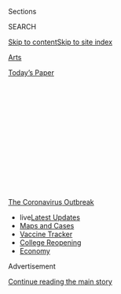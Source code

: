 <div id="app">

<div>

<div>

<div>

<div class="NYTAppHideMasthead css-1q2w90k e1suatyy0">

<div class="section css-ui9rw0 e1suatyy2">

<div class="css-eph4ug er09x8g0">

<div class="css-6n7j50">

</div>

<span class="css-1dv1kvn">Sections</span>

<div class="css-10488qs">

<span class="css-1dv1kvn">SEARCH</span>

</div>

[Skip to content](#site-content)[Skip to site
index](#site-index)

</div>

<div id="masthead-section-label" class="css-1wr3we4 eaxe0e00">

[Arts](https://www.nytimes.com/section/arts)

</div>

<div class="css-10698na e1huz5gh0">

</div>

</div>

<div id="masthead-bar-one" class="section hasLinks css-15hmgas e1csuq9d3">

<div class="css-uqyvli e1csuq9d0">

</div>

<div class="css-1uqjmks e1csuq9d1">

</div>

<div class="css-9e9ivx">

[](https://myaccount.nytimes.com/auth/login?response_type=cookie&client_id=vi)

</div>

<div class="css-1bvtpon e1csuq9d2">

[Today’s
Paper](https://www.nytimes.com/section/todayspaper)

</div>

</div>

</div>

</div>

<div data-aria-hidden="false">

<div id="site-content" data-role="main">

<div>

<div class="css-1aor85t" style="opacity:0.000000001;z-index:-1;visibility:hidden">

<div class="css-1hqnpie">

<div class="css-epjblv">

<span class="css-17xtcya">[Arts](/section/arts)</span><span class="css-x15j1o">|</span><span class="css-fwqvlz">Rafael
Leonardo Black, Solitary and Self-Trained Artist, Dies at
71</span>

</div>

<div class="css-k008qs">

<div class="css-1iwv8en">

<span class="css-18z7m18"></span>

<div>

</div>

</div>

<span class="css-1n6z4y">https://nyti.ms/2LXonN2</span>

<div class="css-1705lsu">

<div class="css-4xjgmj">

<div class="css-4skfbu" data-role="toolbar" data-aria-label="Social Media Share buttons, Save button, and Comments Panel with current comment count" data-testid="share-tools">

  - 
  - 
  - 
  - 
    
    <div class="css-6n7j50">
    
    </div>

  - 

</div>

</div>

</div>

</div>

</div>

</div>

<div id="NYT_TOP_BANNER_REGION" class="css-13pd83m">

<div>

<div id="styln-prism-menu-1592847958612" class="section interactive-content interactive-size-medium css-1edisqu">

<div class="css-17ih8de interactive-body">

<div id="scroll-container" class="css-1gj85ro">

[<span class="styln-title-wrap"><span class="css-1pje3qr">The
Coronavirus</span><span class="css-1pje3qr">
Outbreak</span></span>](https://www.nytimes.com/news-event/coronavirus?action=click&pgtype=Article&state=default&region=TOP_BANNER&context=storylines_menu)

  - <span class="css-kqxiym" data-emphasize="true">live</span>[Latest
    Updates](https://www.nytimes.com/2020/08/03/world/coronavirus-covid-19.html?action=click&pgtype=Article&state=default&region=TOP_BANNER&context=storylines_menu)
  - [Maps and
    Cases](https://www.nytimes.com/interactive/2020/us/coronavirus-us-cases.html?action=click&pgtype=Article&state=default&region=TOP_BANNER&context=storylines_menu)
  - [Vaccine
    Tracker](https://www.nytimes.com/interactive/2020/science/coronavirus-vaccine-tracker.html?action=click&pgtype=Article&state=default&region=TOP_BANNER&context=storylines_menu)
  - [College
    Reopening](https://www.nytimes.com/2020/08/02/us/covid-college-reopening.html?action=click&pgtype=Article&state=default&region=TOP_BANNER&context=storylines_menu)
  - [Economy](https://www.nytimes.com/live/2020/08/03/business/stock-market-today-coronavirus?action=click&pgtype=Article&state=default&region=TOP_BANNER&context=storylines_menu)

</div>

</div>

</div>

</div>

</div>

<div id="top-wrapper" class="css-1sy8kpn">

<div id="top-slug" class="css-l9onyx">

Advertisement

</div>

[Continue reading the main
story](#after-top)

<div class="ad top-wrapper" style="text-align:center;height:100%;display:block;min-height:250px">

<div id="top" class="place-ad" data-position="top" data-size-key="top">

</div>

</div>

<div id="after-top">

</div>

</div>

<div>

<div id="sponsor-wrapper" class="css-1hyfx7x">

<div id="sponsor-slug" class="css-19vbshk">

Supported by

</div>

[Continue reading the main
story](#after-sponsor)

<div id="sponsor" class="ad sponsor-wrapper" style="text-align:center;height:100%;display:block">

</div>

<div id="after-sponsor">

</div>

</div>

<div class="css-186x18t">

Those We’ve Lost

</div>

<div class="css-1vkm6nb ehdk2mb0">

# Rafael Leonardo Black, Solitary and Self-Trained Artist, Dies at 71

</div>

After laboring for years in his small Brooklyn apartment, he had his
first New York gallery show when he was 64. He died from complications
of Covid-19.

<div class="css-79elbk" data-testid="photoviewer-wrapper">

<div class="css-z3e15g" data-testid="photoviewer-wrapper-hidden">

</div>

<div class="css-1a48zt4 ehw59r15" data-testid="photoviewer-children">

![<span class="css-16f3y1r e13ogyst0" data-aria-hidden="true">Rafael
Leonardo Black in his apartment in Brooklyn in 2013, the year he had his
first New York gallery show. He spent years creating art but, he said,
“just never made the effort to sell
it.”</span><span class="css-cnj6d5 e1z0qqy90" itemprop="copyrightHolder"><span class="css-1ly73wi e1tej78p0">Credit...</span><span><span>Victor
J. Blue for The New York
Times</span></span></span>](https://static01.nyt.com/images/2020/05/26/obituaries/26Black1/22Black1-articleLarge-v2.jpg?quality=75&auto=webp&disable=upscale)

</div>

</div>

<div class="css-18e8msd">

<div class="css-vp77d3 epjyd6m0">

<div class="css-hus3qt ey68jwv0" data-aria-hidden="true">

[![Holland
Cotter](https://static01.nyt.com/images/2018/02/16/multimedia/author-holland-cotter/author-holland-cotter-thumbLarge.jpg
"Holland Cotter")](https://www.nytimes.com/by/holland-cotter)

</div>

<div class="css-1baulvz">

By [<span class="css-1baulvz last-byline" itemprop="name">Holland
Cotter</span>](https://www.nytimes.com/by/holland-cotter)

</div>

</div>

  - 
    
    <div class="css-ld3wwf e16638kd2">
    
    Published May 23, 2020Updated May 25,
    2020
    
    </div>

  - 
    
    <div class="css-4xjgmj">
    
    <div class="css-pvvomx" data-role="toolbar" data-aria-label="Social Media Share buttons, Save button, and Comments Panel with current comment count" data-testid="share-tools">
    
      - 
      - 
      - 
      - 
        
        <div class="css-6n7j50">
        
        </div>
    
      - 
    
    </div>
    
    </div>

</div>

</div>

<div class="section meteredContent css-1r7ky0e" name="articleBody" itemprop="articleBody">

<div class="css-1fanzo5 StoryBodyCompanionColumn">

<div class="css-53u6y8">

*This obituary is part of a series about people who have died in the
coronavirus pandemic. Read about others*
[*here*](https://www.nytimes.com/series/people-who-have-died-of-the-coronavirus)*.*

Rafael Leonardo Black, a self-trained artist who spent more than 40
years creating elaborate pictorial mythologies steeped in art history
and popular culture, and who had his first New York gallery show at 64,
died on May 15 in Brooklyn. He was 71.

The cause was complications of Covid-19, said [Francis M.
Naumann](http://www.francisnaumann.com/BLACK/Obit.html), the art dealer
who represents him.

Mr. Black’s debut, in 2013 at Francis Naumann Fine Art in Manhattan,
consisted of collagelike pencil drawings of historically diverse figures
and scenes brought together under umbrella themes. The work was so
minutely detailed that the gallery provided magnifying glasses to view
it. The exhibition was accompanied by a multipage guide, with numbered
charts of the compositions and annotations by the artist identifying the
figures depicted.

</div>

</div>

<div class="css-79elbk" data-testid="photoviewer-wrapper">

<div class="css-z3e15g" data-testid="photoviewer-wrapper-hidden">

</div>

<div class="css-1a48zt4 ehw59r15" data-testid="photoviewer-children">

![<span class="css-16f3y1r e13ogyst0" data-aria-hidden="true">Mr.
Black’s 1982 drawing “Oneirology,” with references Picasso’s “Weeping
Woman,” Coco Chanel, André Breton and the 19th-century Queen Ranavalona
of Madagascar, known for her love of French
fashion.</span><span class="css-cnj6d5 e1z0qqy90" itemprop="copyrightHolder"><span class="css-1ly73wi e1tej78p0">Credit...</span><span>via
Francis M. Naumann Fine Art, New
York</span></span>](https://static01.nyt.com/images/2020/05/25/obituaries/25Black-new/25Black-new-articleLarge.jpg?quality=75&auto=webp&disable=upscale)

</div>

</div>

<div class="css-1fanzo5 StoryBodyCompanionColumn">

<div class="css-53u6y8">

A 1982 drawing called “Oneirology,” Mr. Black explained, “presents the
towering beauty as well as the horrors of the 20th century.” The
tutelary spirit was Picasso, represented by a centrally placed
mini-version of one of his 1930s “Weeping Woman” paintings, around which
circulated figures of Coco Chanel, André Breton and the 19th-century
Queen Ranavalona of Madagascar, known for her love of French fashion,
who was mentioned by Marcel Proust.

</div>

</div>

<div class="css-1fanzo5 StoryBodyCompanionColumn">

<div class="css-53u6y8">

If these images occupy positions on the beauty side of Mr. Black’s
20th-century equation, the horror component had at least equal weight.
It included images of three Latin American dictators, a Shell Oil
refinery and a portrait, excerpted from a photograph, of a Roman
Catholic cardinal in deep conversation with Joseph Goebbels.

Mr. Black himself refrained from any obvious passing of judgment. The
players in “Oneirology,” including Orpheus, Andy Warhol and three
giraffes, commingle as if at a party. They are all overseen by a guiding
star in the form of a glowing image of the disco diva Grace Jones’s
smiling lips.

Rafael Leonardo Black was born on Jan. 6, 1949, on Aruba, a Caribbean
island that remains Dutch territory. He started drawing as a child,
encouraged by his parents.

When asked, in an interview published for his 2013 show, whether he had
been named for Italian Renaissance artists, he said that “Rafael” was in
honor of an uncle, Rafael Hodge, and that “Leonardo” came from “Rafael
Leónidas Trujillo Molina, the first person of color to became president
of the Dominican Republic,” adding, “My mother admired him.” (People who
knew Mr. Black called him
Ray.)

</div>

</div>

<div class="css-79elbk" data-testid="photoviewer-wrapper">

<div class="css-z3e15g" data-testid="photoviewer-wrapper-hidden">

</div>

<div class="css-1a48zt4 ehw59r15" data-testid="photoviewer-children">

<div class="css-1xdhyk6 erfvjey0">

<span class="css-1ly73wi e1tej78p0">Image</span>

<div class="css-zjzyr8">

<div data-testid="lazyimage-container" style="height:226.20000000000002px">

</div>

</div>

</div>

<span class="css-16f3y1r e13ogyst0" data-aria-hidden="true">Mr. Black’s
2016 work “Eudaimonicon.” His complex, labor-intensive drawings were
often years in the
making.</span><span class="css-cnj6d5 e1z0qqy90" itemprop="copyrightHolder"><span class="css-1ly73wi e1tej78p0">Credit...</span><span>via
Francis M. Naumann Fine Art, New York</span></span>

</div>

</div>

<div class="css-1fanzo5 StoryBodyCompanionColumn">

<div class="css-53u6y8">

A prodigious early reader — he was proficient in Dutch, French and
Spanish, as well as English — he came to New York City in 1965 to attend
high school. He spent a lot of time in museums and almost immediately
began exploring the city’s rock counterculture, going to small
nightclubs, where he heard Jimi Hendrix.

After hanging out, sketchbook in hand, at the offices of the music
magazine Crawdaddy in 1967, he was invited to illustrate its reviews of
two major albums: the Beatles’ “Sgt. Pepper’s Lonely Hearts Club Band”
and the Jimi Hendrix Experience’s “Are You Experienced.” Densely
composed but done with fine-grained precision in black and white, the
results set a model for his later
work.

</div>

</div>

<div class="css-79elbk" data-testid="photoviewer-wrapper">

<div class="css-z3e15g" data-testid="photoviewer-wrapper-hidden">

</div>

<div class="css-1a48zt4 ehw59r15" data-testid="photoviewer-children">

<div class="css-1xdhyk6 erfvjey0">

<span class="css-1ly73wi e1tej78p0">Image</span>

<div class="css-zjzyr8">

<div data-testid="lazyimage-container" style="height:500.73333333333335px">

</div>

</div>

</div>

<span class="css-16f3y1r e13ogyst0" data-aria-hidden="true">”Flamenco
Pharmacy,”
2016.</span><span class="css-cnj6d5 e1z0qqy90" itemprop="copyrightHolder"><span class="css-1ly73wi e1tej78p0">Credit...</span><span>via
Francis M. Naumann Fine Art, New York</span></span>

</div>

</div>

<div class="css-1fanzo5 StoryBodyCompanionColumn">

<div class="css-53u6y8">

That same year he began studying at Columbia University, where he
majored in art history. “At Columbia, a wider world of the arts opened
up to me,” he said in the gallery interview; the historical styles that
particularly interested him were Symbolism and Surrealism.

But he left Columbia in his senior year before graduating. “My grades
were not good, so they asked me to take some time and come back later,”
he said. “I left, but I never came back.”

</div>

</div>

<div class="css-1fanzo5 StoryBodyCompanionColumn">

<div class="css-53u6y8">

Supporting himself with various jobs — he was a typist in a law firm, a
salesman at Gimbels and then at Macy’s, and a hospital receptionist — he
continued to read voraciously. Books on comparative mythology by Joseph
Campbell especially interested him, as did the work of the
African-American poet, novelist and essayist Ishmael Reed.

Always his life revolved around his art. He lived alone in a small
apartment that doubled as his studio in the Clinton Hill neighborhood of
Brooklyn. There he devoted himself to his complex, labor-intensive
drawings, which were often years in the
making.

</div>

</div>

<div class="css-79elbk" data-testid="photoviewer-wrapper">

<div class="css-z3e15g" data-testid="photoviewer-wrapper-hidden">

</div>

<div class="css-1a48zt4 ehw59r15" data-testid="photoviewer-children">

<div class="css-1xdhyk6 erfvjey0">

<span class="css-1ly73wi e1tej78p0">Image</span>

<div class="css-zjzyr8">

<div data-testid="lazyimage-container" style="height:365.40000000000003px">

</div>

</div>

</div>

<span class="css-16f3y1r e13ogyst0" data-aria-hidden="true">“Pique-nique,”
1991.</span><span class="css-cnj6d5 e1z0qqy90" itemprop="copyrightHolder"><span class="css-1ly73wi e1tej78p0">Credit...</span><span>Francis
M. Naumann Fine Art, New York</span></span>

</div>

</div>

<div class="css-1fanzo5 StoryBodyCompanionColumn">

<div class="css-53u6y8">

[Jim Dwyer of The New York
Times](https://www.nytimes.com/2013/06/05/nyregion/discovered-at-64-a-brooklyn-artist-takes-his-place.html)visited
Mr. Black at the time of his Naumann show. “For more than three decades,
Mr. Black, 64, has made a portal to the world in dense, miniature
renderings of ancient myth and modern figures,” Mr. Dwyer wrote. “Until
recently, few people ever saw his work because he had almost no
visitors.”

“Day after day, year after year,” he continued, “he labored like a
monk.”

Speaking of his art to Mr. Dwyer, Mr. Black said he had “just never made
the effort to sell it,” although, he added, “I’ve always done it since —
well, I guess, since I’ve known myself.”

He is survived by a nephew, Jean Murphy.

Mr. Black’s first New York solo show, titled “Insider Art” — a reference
to his profound knowledge of art history — proved to be his last. Most
of the pictures sold, earning him more money than he had ever had. He
contemplated traveling back to Aruba, but never did. He preferred his
daily studio routine, a painstaking mode of production that meant that
he left little new work behind.

</div>

</div>

<div class="css-1fanzo5 StoryBodyCompanionColumn">

<div class="css-53u6y8">

“What I do is read and make my pictures,” he told Mr. Dwyer. “People who
become what are called artists don’t stop. There’s a saying: ‘Everybody
writes poems at 15; real poets write them at
50.’”

</div>

</div>

<div>

</div>

</div>

<div>

</div>

<div>

</div>

<div id="NYT_BELOW_MAIN_CONTENT_REGION">

<div>

<div id="covid-obits-article-embed" class="section css-l08pwh interactive-content interactive-size-medium">

<div class="css-17ih8de interactive-body">

<div class="g-obits-embed" data-preview-slug="2020-04-03-covid-obits">

[](https://www.nytimes.com/interactive/2020/obituaries/people-died-coronavirus-obituaries.html?action=click&pgtype=Article&state=default&region=BELOW_MAIN_CONTENT&context=covid_obits_promo)

<div class="g-hed-summ">

# Those We’ve Lost

The coronavirus pandemic has taken an incalculable death toll. This
series is designed to put names and faces to the numbers.

<span>Read
more</span>

</div>

<div class="g-obits-embed-wrap">

<div id="bernaldina-josé-pedro" class="g-obit">

<div class="g-flex-wrapper-image">

<div class="g-image g-asset-inner">

![](https://static01.nyt.com/images/2020/07/30/obituaries/30Pedro/30Pedro-square640.jpg)

</div>

</div>

<div class="g-flex-wrapper-text">

# Bernaldina José Pedro

<div class="g-meta">

<span>d. Boa Vista, Brazil</span>

</div>

<div class="g-summ">

Leader among the Indigenous
Macuxi

</div>

</div>

</div>

<div id="john-eric-swing" class="g-obit">

<div class="g-flex-wrapper-image">

<div class="g-image g-asset-inner">

![](https://static01.nyt.com/images/2020/07/31/obituaries/31Swing/merlin_175167783_8913bc90-0d64-43f3-a655-1bb1bf1601c9-square640.jpg)

</div>

</div>

<div class="g-flex-wrapper-text">

# John Eric Swing

<div class="g-meta">

<span>d. Fountain Valley, Calif. </span>

</div>

<div class="g-summ">

Champion of
Filipino-Americans

</div>

</div>

</div>

<div id="victor-victor-" class="g-obit">

<div class="g-flex-wrapper-image">

<div class="g-image g-asset-inner">

![](https://static01.nyt.com/images/2020/07/27/obituaries/27Victor/merlin_175001436_38b11f8e-227a-4e2c-9821-7618af9b2524-square640.jpg)

</div>

</div>

<div class="g-flex-wrapper-text">

# Victor Victor

<div class="g-meta">

<span>d. Santo Domingo, Dominican Republic</span>

</div>

<div class="g-summ">

Beloved musician of the Dominican
Republic

</div>

</div>

</div>

<div id="dr-eddie-negrón" class="g-obit">

<div class="g-flex-wrapper-image">

<div class="g-image g-asset-inner">

![](https://static01.nyt.com/images/2020/07/31/obituaries/31Negron/merlin_175160169_516322ae-fd23-4969-b6b2-193ced371105-square640.jpg)

</div>

</div>

<div class="g-flex-wrapper-text">

# Dr. Eddie Negrón

<div class="g-meta">

<span>d. Fort Walton Beach, Fla.</span>

</div>

<div class="g-summ">

Internist on Florida’s Emerald
Coast

</div>

</div>

</div>

<div id="dobby-dobson" class="g-obit">

<div class="g-flex-wrapper-image">

<div class="g-image g-asset-inner">

![](https://static01.nyt.com/images/2020/07/30/obituaries/30Dobson/merlin_175115928_f6b9271c-8f05-4fe1-a38a-5ca4a58f8935-square640.jpg)

</div>

</div>

<div class="g-flex-wrapper-text">

# Dobby Dobson

<div class="g-meta">

<span>d. Coral Springs, Fla.</span>

</div>

<div class="g-summ">

Jamaican singer and
songwriter

</div>

</div>

</div>

<div id="waldemar-gonzalez" class="g-obit">

<div class="g-flex-wrapper-image">

<div class="g-image g-asset-inner">

![](https://static01.nyt.com/images/2020/08/01/obituaries/28Gonzalez/merlin_175002771_beb57888-3951-409a-ae13-03a94b2e962e-square640.jpg)

</div>

</div>

<div class="g-flex-wrapper-text">

# Waldemar Gonzalez

<div class="g-meta">

<span>d. White Plains, N.Y.</span>

</div>

<div class="g-summ">

Teacher and social worker

</div>

</div>

</div>

</div>

</div>

</div>

</div>

</div>

</div>

<div>

</div>

<div>

<div id="bottom-wrapper" class="css-1ede5it">

<div id="bottom-slug" class="css-l9onyx">

Advertisement

</div>

[Continue reading the main
story](#after-bottom)

<div id="bottom" class="ad bottom-wrapper" style="text-align:center;height:100%;display:block;min-height:90px">

</div>

<div id="after-bottom">

</div>

</div>

</div>

</div>

</div>

## Site Index

<div>

</div>

## Site Information Navigation

  - [© <span>2020</span> <span>The New York Times
    Company</span>](https://help.nytimes.com/hc/en-us/articles/115014792127-Copyright-notice)

<!-- end list -->

  - [NYTCo](https://www.nytco.com/)
  - [Contact
    Us](https://help.nytimes.com/hc/en-us/articles/115015385887-Contact-Us)
  - [Work with us](https://www.nytco.com/careers/)
  - [Advertise](https://nytmediakit.com/)
  - [T Brand Studio](http://www.tbrandstudio.com/)
  - [Your Ad
    Choices](https://www.nytimes.com/privacy/cookie-policy#how-do-i-manage-trackers)
  - [Privacy](https://www.nytimes.com/privacy)
  - [Terms of
    Service](https://help.nytimes.com/hc/en-us/articles/115014893428-Terms-of-service)
  - [Terms of
    Sale](https://help.nytimes.com/hc/en-us/articles/115014893968-Terms-of-sale)
  - [Site
    Map](https://spiderbites.nytimes.com)
  - [Help](https://help.nytimes.com/hc/en-us)
  - [Subscriptions](https://www.nytimes.com/subscription?campaignId=37WXW)

</div>

</div>

</div>

</div>
